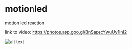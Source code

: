 # motionled
motion led reaction

link to video: https://photos.app.goo.gl/BnSapscYwuUy1inI2

![alt text](https://lh3.googleusercontent.com/2dGkORFle-kqlOcHMDOqNv4UidatNd4KtzoB0QP24etiNROrLZn8snGFXTg1aP3vHEEGQ20BEvK_6WnPX2RZlbGODEHW93PDmVV0WbKmQOaspLlQo-NDMvT3e1BnzKCF-eUiRWyfeE-zYot45_G5Dnobn8HKQI4qCYNudwKSr-iW43gbW8MkJfZvREZMCgY2-9l2BkiMgHrcEvW-aXHL25w2cJbg6F2KSqfTKsbiumgE_nrHMlFvAU_gGPtzHUPaRSmPJFZwwu_aM0gwzlGJ-ZHQfOwhiw3XaFEBHdAJdq_u9avOjiJeZN9CzkVvPr3mwMRBxQNRrNk5SuA_Ed9t4VUF9b2Guuxf0oS0X0KBkQclCLjPZvthaS7gHDHfpW78WGf2RdgQEcIQXMU_KkMNou0t1U47MW23H_9xqwBlrXZxN7rPWZhHTN8p8HauSK9lssRaY6TrBQcSyzI4m__vMP1Bf2TCMP9ODiDZ3W8C1F7rWEaUzNIS8Nowiz7kKmTEzYCKsAL69vT3rlp3p23iNHtoQQiknjS4As4dGZVNxPpzJeYTGms2Vzril2uND_cYTwoR4uH4cjnnL5A8f0ceVeyGQZCMpc_EKROKQF0PF1b5bBiVlUqRlA=w1206-h1606-no)
